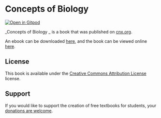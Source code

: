 # Concepts of Biology 

[![Open in Gitpod](https://gitpod.io/button/open-in-gitpod.svg)](https://gitpod.io/from-referrer/)

_Concepts of Biology _ is a book that was published on [cnx.org](https://cnx.org/).

An ebook can be downloaded [here](https://github.com/cnx-user-books/cnxbook-concepts-of-biology/releases/latest), and the book can be viewed online [here](https://github.com/cnx-user-books/cnxbook-concepts-of-biology/releases/latest).

## License
This book is available under the [Creative Commons Attribution License](./LICENSE) license.

## Support
If you would like to support the creation of free textbooks for students, your [donations are welcome](https://riceconnect.rice.edu/donation/support-openstax-banner).
